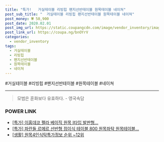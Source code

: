 ```yaml
--- 
title: "특가!   거실테이블 리빙힙 팬지선반테이블 원목테이블 네이쳐" 
post_sub_title: "  거실테이블 리빙힙 팬지선반테이블 원목테이블 네이쳐" 
post_money: ₩ 50,900 
post_date: 2020.02.01 
post_img_url: https://static.coupangcdn.com/image/vendor_inventory/images/2018/02/23/17/5/76946613-dd87-405b-a675-30d7776d6dc6.jpg 
post_link_url: https://coupa.ng/bnOYrV 
categories: 
  - vendor_inventory 
tags: 
  - 거실테이블 
  - 리빙힙 
  - 팬지선반테이블 
  - 원목테이블 
  - 네이쳐 
--- 
```

  #거실테이블 #리빙힙 #팬지선반테이블 #원목테이블 #네이쳐 
<hr> 

> 모범은 훈화보다 유효하다. - 영국속담 


### POWER LINK

* <a href="https://blog.naver.com/an0733/221790567966" target="_blank">[특가] 이홈데코 펠라 베이직 원목 I타입 발판형...</a>
* <a href="https://blog.naver.com/an0733/221792224881" target="_blank">[특가] 파란들 르메르 선반형 접이식 테이블 800 원목좌탁 원목테이블...</a>
* <a href="https://blog.naver.com/fasyy4321/221773662232" target="_blank"> [생활] 원목4인식탁특가정보 순위 ~12위</a>

